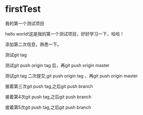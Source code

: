 # firstTest
我的第一个测试项目

hello world!这是我的第一个测试项目，好好学习一下，哈哈！

添加第二次信息，熟悉一下。

测试git tag

测试git push origin tag 后，再git push origin master

测试git tag 二次提交,git push origin tag ，再git push origin master

接着第三次git push tag,之后git push branch

接着第4次git push tag,之后git push branch

接着第5次git push tag,之后git push branch